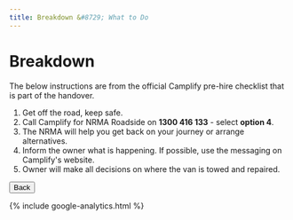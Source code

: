 ```yaml
---
title: Breakdown &#8729; What to Do 
---
```


<link href="../styles/custom.css" rel="stylesheet" />

# Breakdown
The below instructions are from the official Camplify pre-hire checklist that is part of the handover.

1. Get off the road, keep safe.
2. Call Camplify for NRMA Roadside on **1300
416 133** - select **option 4**.
3. The NRMA will help you get back on your
journey or arrange alternatives.
4. Inform the owner what is happening. If
possible, use the messaging on Camplify's
website.
5. Owner will make all decisions on where
the van is towed and repaired.

<a href="/#what-to-do"><button class="nav-button"><i class="arrow arrow-left"></i> Back</button></a>

{% include google-analytics.html %}
